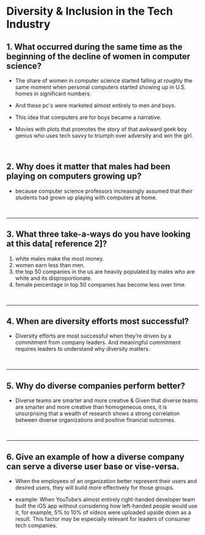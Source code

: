 # Diversity & Inclusion in the Tech Industry

<p> </p>

## 1. What occurred during the same time as the beginning of the decline of women in computer science?
-  The share of women in computer science started falling at roughly the same moment when personal computers started showing up in U.S. homes in significant numbers.

- And these pc's were marketed almost entirely to men and boys.

- This idea that computers are for boys became a narrative. 

- Movies with plots that  promotes the story of that awkward geek boy genius who uses tech savvy to triumph over adversity and win the girl.
<p> </p>

## 2. Why does it matter that males had been playing on computers growing up?
- because computer science professors increasingly assumed that their students had grown up playing with computers at home.

<p> </p>

---

## 3. What three take-a-ways do you have looking at this data[ reference 2]?
1. white males make the most money.
2. women earn less than men.
3. the top 50 companies in the us are heavily populated by males who are white and its disproportionate.
4. female percentage in top 50 companies has become less over time.

<p> </p>

---

## 4. When are diversity efforts most successful?
- Diversity efforts are most successful when they’re driven by a commitment from company leaders. And meaningful commitment requires leaders to understand why diversity matters.

<p> </p>

---

## 5. Why do diverse companies perform better?

- Diverse teams are smarter and more creative & Given that diverse teams are smarter and more creative than homogeneous ones, it is unsurprising that a wealth of research shows a strong correlation between diverse organizations and positive financial outcomes. 

<p> </p>

---

## 6. Give an example of how a diverse company can serve a diverse user base or vise-versa.
- When the employees of an organization better represent their users and desired users, they will build more effectively for those groups. 

- example: When YouTube’s almost entirely right-handed developer team built the iOS app without considering how left-handed people would use it, for example, 5% to 10% of videos were uploaded upside down as a result. This factor may be especially relevant for leaders of consumer tech companies.
